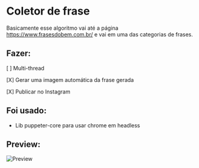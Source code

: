 # Coletor de frase

Basicamente esse algoritmo vai até a página https://www.frasesdobem.com.br/ e vai em uma das categorias de frases.

## Fazer:

[ ] Multi-thread

[X] Gerar uma imagem automática da frase gerada

[X] Publicar no Instagram

## Foi usado:

- Lib puppeter-core para usar chrome em headless


## Preview:
![Preview](https://i.imgur.com/fymvXOX.gif)
